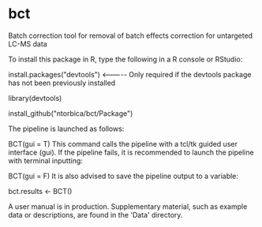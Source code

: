 # bct
Batch correction tool for removal of batch effects correction for untargeted LC-MS data


To install this package in R, type the following in a R console or RStudio:

install.packages("devtools") <----- Only required if the devtools package has not been previously installed

library(devtools)

install_github("ntorbica/bct/Package")


The pipeline is launched as follows:

BCT(gui = T)
This command calls the pipeline with a tcl/tk guided user interface (gui). If the pipeline fails, it is recommended to launch the pipeline with terminal inputting:

BCT(gui = F)
It is also advised to save the pipeline output to a variable:

bct.results <- BCT()



A user manual is in production. Supplementary material, such as example data or descriptions, are found in the 'Data' directory.

